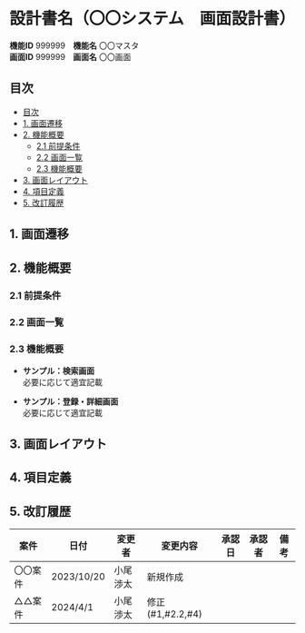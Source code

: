# 設計書名（〇〇システム　画面設計書）

**機能ID** 999999　**機能名** 〇〇マスタ  
**画面ID** 999999　**画面名** 〇〇画面  

## 目次

- [目次](#目次)
- [1. 画面遷移](#1-画面遷移)
- [2. 機能概要](#2-機能概要)
  - [2.1 前提条件](#21-前提条件)
  - [2.2 画面一覧](#22-画面一覧)
  - [2.3 機能概要](#23-機能概要)
- [3. 画面レイアウト](#3-画面レイアウト)
- [4. 項目定義](#4-項目定義)
- [5. 改訂履歴](#5-改訂履歴)

## 1. 画面遷移

## 2. 機能概要

### 2.1 前提条件

### 2.2 画面一覧

### 2.3 機能概要

- **サンプル：検索画面**  
必要に応じて適宜記載

- **サンプル：登録・詳細画面**  
必要に応じて適宜記載

## 3. 画面レイアウト

## 4. 項目定義

## 5. 改訂履歴
  
| 案件   | 日付         | 変更者  | 変更内容           | 承認日 | 承認者 | 備考 |
|------|------------|------|----------------|-----|-----|----|
| 〇〇案件 | 2023/10/20 | 小尾渉太 | 新規作成           |     |     |    |
| △△案件 | 2024/4/1   | 小尾渉太 | 修正(#1,#2.2,#4) |     |     |    |
